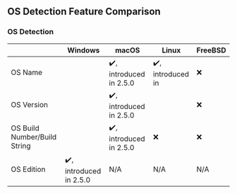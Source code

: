 ## OS Detection Feature Comparison

### OS Detection
| | Windows | macOS | Linux | FreeBSD |
|-|-|-|-|-|
| OS Name | | :heavy_check_mark:, introduced in 2.5.0| :heavy_check_mark:, introduced in | :x: |
| OS Version | | :heavy_check_mark:, introduced in 2.5.0 | | :x: |
| OS Build Number/Build String | | :heavy_check_mark:, introduced in 2.5.0 | :x: | :x: |
| OS Edition | :heavy_check_mark:, introduced in 2.5.0 | N/A | N/A | N/A |
